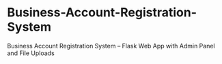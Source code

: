 # Business-Account-Registration-System
Business Account Registration System – Flask Web App with Admin Panel and File Uploads
